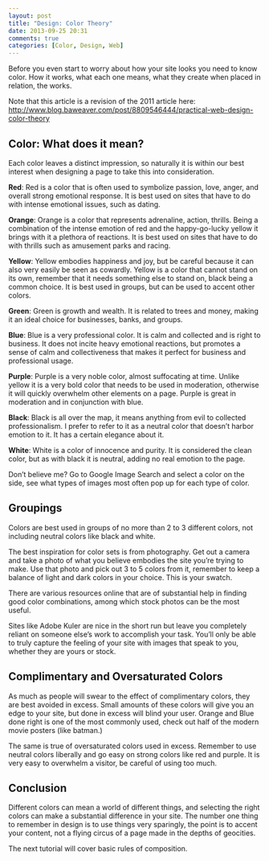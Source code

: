 ```yaml
---
layout: post
title: "Design: Color Theory"
date: 2013-09-25 20:31
comments: true
categories: [Color, Design, Web] 
---
```


Before you even start to worry about how your site looks you need to
know color. How it works, what each one means, what they create when
placed in relation, the works.

<!-- more -->

Note that this article is a revision of the 2011 article here:
http://www.blog.baweaver.com/post/8809546444/practical-web-design-color-theory

## Color: What does it mean?

Each color leaves a distinct impression, so naturally it is within our
best interest when designing a page to take this into consideration. 

**Red**: Red is a color that is often used to symbolize passion, love,
anger, and overall strong emotional response. It is best used on sites
that have to do with intense emotional issues, such as dating.

**Orange**: Orange is a color that represents adrenaline, action, thrills.
Being a combination of the intense emotion of red and the happy-go-lucky
yellow it brings with it a plethora of reactions. It is best used on
sites that have to do with thrills such as amusement parks and racing.

**Yellow**: Yellow embodies happiness and joy, but be careful because it can
also very easily be seen as cowardly. Yellow is a color that cannot
stand on its own, remember that it needs something else to stand on,
black being a common choice. It is best used in groups, but can be used
to accent other colors.

**Green**: Green is growth and wealth. It is related to trees and money,
making it an ideal choice for businesses, banks, and groups.

**Blue**: Blue is a very professional color. It is calm and collected and is
right to business. It does not incite heavy emotional reactions, but
promotes a sense of calm and collectiveness that makes it perfect for
business and professional usage.

**Purple**: Purple is a very noble color, almost suffocating at time. Unlike
yellow it is a very bold color that needs to be used in moderation,
otherwise it will quickly overwhelm other elements on a page. Purple is
great in moderation and in conjunction with blue.

**Black**: Black is all over the map, it means anything from evil to
collected professionalism. I prefer to refer to it as a neutral color
that doesn’t harbor emotion to it. It has a certain elegance about it.

**White**: White is a color of innocence and purity. It is considered the
clean color, but as with black it is neutral, adding no real emotion to
the page.

Don’t believe me? Go to Google Image Search and select a color on the
side, see what types of images most often pop up for each type of color.

## Groupings

Colors are best used in groups of no more than 2 to 3 different colors,
not including neutral colors like black and white.

The best inspiration for color sets is from photography. Get out a
camera and take a photo of what you believe embodies the site you’re
trying to make. Use that photo and pick out 3 to 5 colors from it,
remember to keep a balance of light and dark colors in your choice. This
is your swatch.

There are various resources online that are of substantial help in
finding good color combinations, among which stock photos can be the
most useful.

Sites like Adobe Kuler are nice in the short run but leave you
completely reliant on someone else’s work to accomplish your task.
You’ll only be able to truly capture the feeling of your site with
images that speak to you, whether they are yours or stock.

## Complimentary and Oversaturated Colors

As much as people will swear to the effect of complimentary colors, they
are best avoided in excess. Small amounts of these colors will give you
an edge to your site, but done in excess will blind your user. Orange
and Blue done right is one of the most commonly used, check out half of
the modern movie posters (like batman.)

The same is true of oversaturated colors used in excess. Remember to use
neutral colors liberally and go easy on strong colors like red and
purple. It is very easy to overwhelm a visitor, be careful of using too
much.

## Conclusion

Different colors can mean a world of different things, and selecting the
right colors can make a substantial difference in your site. The number
one thing to remember in design is to use things very sparingly, the
point is to accent your content, not a flying circus of a page made in
the depths of geocities.

The next tutorial will cover basic rules of composition.
